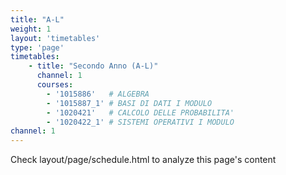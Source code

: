 ```yaml
---
title: "A-L"
weight: 1
layout: 'timetables'
type: 'page'
timetables:
    - title: "Secondo Anno (A-L)"
      channel: 1
      courses:
        - '1015886'   # ALGEBRA
        - '1015887_1' # BASI DI DATI I MODULO
        - '1020421'   # CALCOLO DELLE PROBABILITA'
        - '1020422_1' # SISTEMI OPERATIVI I MODULO
channel: 1
---
```


Check layout/page/schedule.html to analyze this page's content
